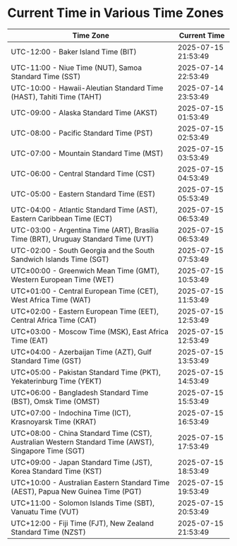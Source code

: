 # Current Time in Various Time Zones

| Time Zone | Current Time |
|-----------|--------------|
| UTC-12:00 - Baker Island Time (BIT) | 2025-07-15 21:53:49 |
| UTC-11:00 - Niue Time (NUT), Samoa Standard Time (SST) | 2025-07-14 22:53:49 |
| UTC-10:00 - Hawaii-Aleutian Standard Time (HAST), Tahiti Time (TAHT) | 2025-07-14 23:53:49 |
| UTC-09:00 - Alaska Standard Time (AKST) | 2025-07-15 01:53:49 |
| UTC-08:00 - Pacific Standard Time (PST) | 2025-07-15 02:53:49 |
| UTC-07:00 - Mountain Standard Time (MST) | 2025-07-15 03:53:49 |
| UTC-06:00 - Central Standard Time (CST) | 2025-07-15 04:53:49 |
| UTC-05:00 - Eastern Standard Time (EST) | 2025-07-15 05:53:49 |
| UTC-04:00 - Atlantic Standard Time (AST), Eastern Caribbean Time (ECT) | 2025-07-15 06:53:49 |
| UTC-03:00 - Argentina Time (ART), Brasília Time (BRT), Uruguay Standard Time (UYT) | 2025-07-15 06:53:49 |
| UTC-02:00 - South Georgia and the South Sandwich Islands Time (SGT) | 2025-07-15 07:53:49 |
| UTC±00:00 - Greenwich Mean Time (GMT), Western European Time (WET) | 2025-07-15 10:53:49 |
| UTC+01:00 - Central European Time (CET), West Africa Time (WAT) | 2025-07-15 11:53:49 |
| UTC+02:00 - Eastern European Time (EET), Central Africa Time (CAT) | 2025-07-15 12:53:49 |
| UTC+03:00 - Moscow Time (MSK), East Africa Time (EAT) | 2025-07-15 12:53:49 |
| UTC+04:00 - Azerbaijan Time (AZT), Gulf Standard Time (GST) | 2025-07-15 13:53:49 |
| UTC+05:00 - Pakistan Standard Time (PKT), Yekaterinburg Time (YEKT) | 2025-07-15 14:53:49 |
| UTC+06:00 - Bangladesh Standard Time (BST), Omsk Time (OMST) | 2025-07-15 15:53:49 |
| UTC+07:00 - Indochina Time (ICT), Krasnoyarsk Time (KRAT) | 2025-07-15 16:53:49 |
| UTC+08:00 - China Standard Time (CST), Australian Western Standard Time (AWST), Singapore Time (SGT) | 2025-07-15 17:53:49 |
| UTC+09:00 - Japan Standard Time (JST), Korea Standard Time (KST) | 2025-07-15 18:53:49 |
| UTC+10:00 - Australian Eastern Standard Time (AEST), Papua New Guinea Time (PGT) | 2025-07-15 19:53:49 |
| UTC+11:00 - Solomon Islands Time (SBT), Vanuatu Time (VUT) | 2025-07-15 20:53:49 |
| UTC+12:00 - Fiji Time (FJT), New Zealand Standard Time (NZST) | 2025-07-15 21:53:49 |
